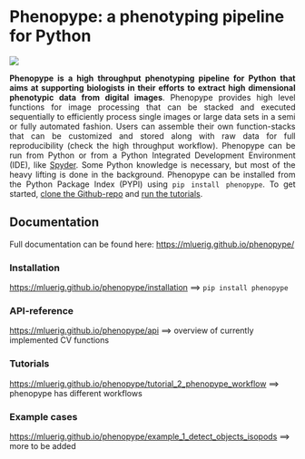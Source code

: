 # Phenopype: a phenotyping pipeline for Python

<img src="dosc/_images/logo.png">

<div align="justify">

<strong>Phenopype is a high throughput phenotyping pipeline for Python that aims at supporting biologists in their efforts to extract high dimensional phenotypic data from digital images</strong>. Phenopype provides high level functions for image processing that can be stacked and executed sequentially to efficiently process single images or large data sets in a semi or fully automated fashion. Users can assemble their own function-stacks that can be customized and stored along with raw data for full reproducibility (check the high throughput workflow). Phenopype can be run from Python or from a Python Integrated Development Environment (IDE), like <a href="https://www.spyder-ide.org/">Spyder</a>. Some Python knowledge is necessary, but most of the heavy lifting is done in the background. Phenopype can be installed from the Python Package Index (PYPI) using <code>pip install phenopype</code>. To get started, <a href="https://github.com/mluerig/phenopype/archive/master.zip">clone the Github-repo</a> and <a href="https://mluerig.github.io/phenopype/tutorial_0.html">run the tutorials</a>. 

</div>


## Documentation
Full documentation can be found here: https://mluerig.github.io/phenopype/

### Installation 
https://mluerig.github.io/phenopype/installation ==> `pip install phenopype`

### API-reference 
https://mluerig.github.io/phenopype/api ==> overview of currently implemented CV functions

### Tutorials 
https://mluerig.github.io/phenopype/tutorial_2_phenopype_workflow ==> phenopype has different workflows

### Example cases 
https://mluerig.github.io/phenopype/example_1_detect_objects_isopods ==> more to be added 


